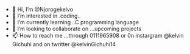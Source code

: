 - 👋 Hi, I’m @Njorogekelvo
- 👀 I’m interested in .coding..
- 🌱 I’m currently learning ..C programming language
- 💞️ I’m looking to collaborate on ...upcoming projects 
- 📫 How to reach me ...through 0111965908 or 0n instargram @kelvin Gichuhi and on twritter @kelvinGichuhi14

<!---
Njorogekelvo/Njorogekelvo is a ✨ special ✨ repository because its `README.md` (this file) appears on your GitHub profile.
You can click the Preview link to take a look at your changes.
--->
